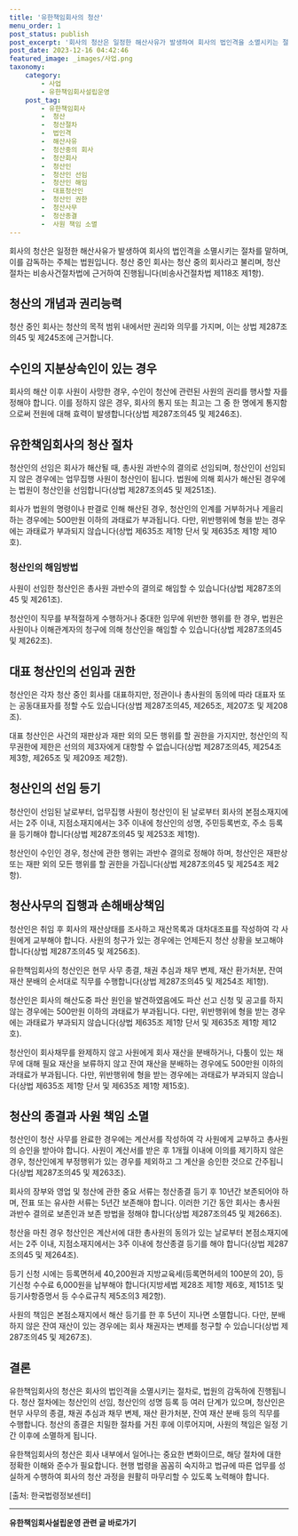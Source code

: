 ```yaml
---
title: '유한책임회사의 청산'
menu_order: 1
post_status: publish
post_excerpt: '회사의 청산은 일정한 해산사유가 발생하여 회사의 법인격을 소멸시키는 절차를 말하며, 이를 감독하는 주체는 법원입니다. 청산 중인 회사는 청산 중의 회사라고 불리며, 청산 절차는 비송사건절차법에 근거하여 진행됩니다 비송사건절차법 제118조 제1항 .'
post_date: 2023-12-16 04:42:46
featured_image: _images/사업.png
taxonomy:
    category:
        - 사업
        - 유한책임회사설립운영
    post_tag:
        - 유한책임회사
        -  청산
        -  청산절차
        -  법인격
        -  해산사유
        -  청산중의 회사
        -  청산회사
        -  청산인
        -  청산인 선임
        -  청산인 해임
        -  대표청산인
        -  청산인 권한
        -  청산사무
        -  청산종결
        -  사원 책임 소멸
---
```



회사의 청산은 일정한 해산사유가 발생하여 회사의 법인격을 소멸시키는 절차를 말하며, 이를 감독하는 주체는 법원입니다. 청산 중인 회사는 청산 중의 회사라고 불리며, 청산 절차는 비송사건절차법에 근거하여 진행됩니다(비송사건절차법 제118조 제1항).

## 청산의 개념과 권리능력

청산 중인 회사는 청산의 목적 범위 내에서만 권리와 의무를 가지며, 이는 상법 제287조의45 및 제245조에 근거합니다.

## 수인의 지분상속인이 있는 경우

회사의 해산 이후 사원이 사망한 경우, 수인이 청산에 관련된 사원의 권리를 행사할 자를 정해야 합니다. 이를 정하지 않은 경우, 회사의 통지 또는 최고는 그 중 한 명에게 통지함으로써 전원에 대해 효력이 발생합니다(상법 제287조의45 및 제246조).

## 유한책임회사의 청산 절차

청산인의 선임은 회사가 해산될 때, 총사원 과반수의 결의로 선임되며, 청산인이 선임되지 않은 경우에는 업무집행 사원이 청산인이 됩니다. 법원에 의해 회사가 해산된 경우에는 법원이 청산인을 선임합니다(상법 제287조의45 및 제251조).

회사가 법원의 명령이나 판결로 인해 해산된 경우, 청산인의 인계를 거부하거나 게을리하는 경우에는 500만원 이하의 과태료가 부과됩니다. 다만, 위반행위에 형을 받는 경우에는 과태료가 부과되지 않습니다(상법 제635조 제1항 단서 및 제635조 제1항 제10호).

### 청산인의 해임방법

사원이 선임한 청산인은 총사원 과반수의 결의로 해임할 수 있습니다(상법 제287조의45 및 제261조).

청산인이 직무를 부적절하게 수행하거나 중대한 임무에 위반한 행위를 한 경우, 법원은 사원이나 이해관계자의 청구에 의해 청산인을 해임할 수 있습니다(상법 제287조의45 및 제262조).

## 대표 청산인의 선임과 권한

청산인은 각자 청산 중인 회사를 대표하지만, 정관이나 총사원의 동의에 따라 대표자 또는 공동대표자를 정할 수도 있습니다(상법 제287조의45, 제265조, 제207조 및 제208조).

대표 청산인은 사건의 재판상과 재판 외의 모든 행위를 할 권한을 가지지만, 청산인의 직무권한에 제한은 선의의 제3자에게 대항할 수 없습니다(상법 제287조의45, 제254조 제3항, 제265조 및 제209조 제2항).

## 청산인의 선임 등기

청산인이 선임된 날로부터, 업무집행 사원이 청산인이 된 날로부터 회사의 본점소재지에서는 2주 이내, 지점소재지에서는 3주 이내에 청산인의 성명, 주민등록번호, 주소 등록을 등기해야 합니다(상법 제287조의45 및 제253조 제1항).

청산인이 수인인 경우, 청산에 관한 행위는 과반수 결의로 정해야 하며, 청산인은 재판상 또는 재판 외의 모든 행위를 할 권한을 가집니다(상법 제287조의45 및 제254조 제2항).

## 청산사무의 집행과 손해배상책임

청산인은 취임 후 회사의 재산상태를 조사하고 재산목록과 대차대조표를 작성하여 각 사원에게 교부해야 합니다. 사원의 청구가 있는 경우에는 언제든지 청산 상황을 보고해야 합니다(상법 제287조의45 및 제256조).

유한책임회사의 청산인은 현무 사무 종결, 채권 추심과 채무 변제, 재산 환가처분, 잔여 재산 분배의 순서대로 직무를 수행합니다(상법 제287조의45 및 제254조 제1항).

청산인은 회사의 해산도중 파산 원인을 발견하였음에도 파산 선고 신청 및 공고를 하지 않는 경우에는 500만원 이하의 과태료가 부과됩니다. 다만, 위반행위에 형을 받는 경우에는 과태료가 부과되지 않습니다(상법 제635조 제1항 단서 및 제635조 제1항 제12호).

청산인이 회사채무를 완제하지 않고 사원에게 회사 재산을 분배하거나, 다툼이 있는 채무에 대해 필요 재산을 보류하지 않고 잔여 재산을 분배하는 경우에도 500만원 이하의 과태료가 부과됩니다. 다만, 위반행위에 형을 받는 경우에는 과태료가 부과되지 않습니다(상법 제635조 제1항 단서 및 제635조 제1항 제15호).

## 청산의 종결과 사원 책임 소멸

청산인이 청산 사무를 완료한 경우에는 계산서를 작성하여 각 사원에게 교부하고 총사원의 승인을 받아야 합니다. 사원이 계산서를 받은 후 1개월 이내에 이의를 제기하지 않은 경우, 청산인에게 부정행위가 있는 경우를 제외하고 그 계산을 승인한 것으로 간주됩니다(상법 제287조의45 및 제263조).

회사의 장부와 영업 및 청산에 관한 중요 서류는 청산종결 등기 후 10년간 보존되어야 하며, 전표 또는 유사한 서류는 5년간 보존해야 합니다. 이러한 기간 동안 회사는 총사원 과반수 결의로 보존인과 보존 방법을 정해야 합니다(상법 제287조의45 및 제266조).

청산을 마친 경우 청산인은 계산서에 대한 총사원의 동의가 있는 날로부터 본점소재지에서는 2주 이내, 지점소재지에서는 3주 이내에 청산종결 등기를 해야 합니다(상법 제287조의45 및 제264조).

등기 신청 시에는 등록면허세 40,200원과 지방교육세(등록면허세의 100분의 20), 등기신청 수수료 6,000원을 납부해야 합니다(지방세법 제28조 제1항 제6호, 제151조 및 등기사항증명서 등 수수료규칙 제5조의3 제2항).

사원의 책임은 본점소재지에서 해산 등기를 한 후 5년이 지나면 소멸합니다. 다만, 분배하지 않은 잔여 재산이 있는 경우에는 회사 채권자는 변제를 청구할 수 있습니다(상법 제287조의45 및 제267조).

## 결론

유한책임회사의 청산은 회사의 법인격을 소멸시키는 절차로, 법원의 감독하에 진행됩니다. 청산 절차에는 청산인의 선임, 청산인의 성명 등록 등 여러 단계가 있으며, 청산인은 현무 사무의 종결, 채권 추심과 채무 변제, 재산 환가처분, 잔여 재산 분배 등의 직무를 수행합니다. 청산의 종결은 치밀한 절차를 거친 후에 이루어지며, 사원의 책임은 일정 기간 이후에 소멸하게 됩니다.

유한책임회사의 청산은 회사 내부에서 일어나는 중요한 변화이므로, 해당 절차에 대한 정확한 이해와 준수가 필요합니다. 현행 법령을 꼼꼼히 숙지하고 법규에 따른 업무를 성실하게 수행하여 회사의 청산 과정을 원활히 마무리할 수 있도록 노력해야 합니다.

[출처: 한국법령정보센터]
<!-- wp:separator -->
<hr class="wp-block-separator has-alpha-channel-opacity"/>
<!-- /wp:separator -->

<!-- wp:group {"backgroundColor":"base","layout":{"type":"constrained"}} -->
<div class="wp-block-group has-base-background-color has-background"><!-- wp:paragraph {"align":"center","fontSize":"medium"} -->
<p class="has-text-align-center has-large-font-size"><strong>유한책임회사설립운영 관련 글 바로가기</strong></p>
<!-- /wp:paragraph -->


<!-- wp:latest-posts
{"categories":[{"id":28319,"count":19,"description":"","link":"https://uknowlaw.com/category/%ec%9c%a0%ed%95%9c%ec%b1%85%ec%9e%84%ed%9a%8c%ec%82%ac%ec%84%a4%eb%a6%bd%ec%9a%b4%ec%98%81/","name":"유한책임회사설립운영","slug":"유한책임회사설립운영","taxonomy":"category","parent":0,"meta":[],"_links":{"self":[{"href":"https://uknowlaw.com/wp-json/wp/v2/categories/28319"}],"collection":[{"href":"https://uknowlaw.com/wp-json/wp/v2/categories"}],"about":[{"href":"https://uknowlaw.com/wp-json/wp/v2/taxonomies/category"}],"wp:post_type":[{"href":"https://uknowlaw.com/wp-json/wp/v2/posts?categories=28319"}],"curies":[{"name":"wp","href":"https://api.w.org/{rel}","templated":true}]}}],"postsToShow":100,"excerptLength":28,"postLayout":"grid","columns":2,"featuredImageAlign":"left","featuredImageSizeSlug":"large","fontSize":"small"} /--></div>
<!-- /wp:group -->